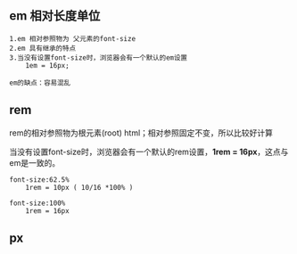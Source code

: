 ## em 相对长度单位
	1.em 相对参照物为 父元素的font-size
	2.em 具有继承的特点
	3.当没有设置font-size时，浏览器会有一个默认的em设置
		1em = 16px;

	em的缺点：容易混乱


## rem
rem的相对参照物为根元素(root) html；相对参照固定不变，所以比较好计算

当没有设置font-size时，浏览器会有一个默认的rem设置，**1rem = 16px**，这点与em是一致的。

	font-size:62.5%
		1rem = 10px ( 10/16 *100% )

	font-size:100%
		1rem = 16px


## px
